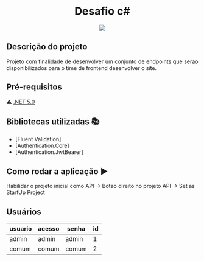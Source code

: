 <h1 align="center"> Desafio c# </h1>

<p align="center">
<img src="http://img.shields.io/static/v1?label=STATUS&message=EM%20DESENVOLVIMENTO&color=GREEN&style=for-the-badge"/>
</p>

## Descrição do projeto 

<p align="justify">
  Projeto com finalidade de desenvolver um conjunto de endpoints que serao disponibilizados para o time de frontend desenvolver o site. 
</p>

## Pré-requisitos

:warning: [.NET 5.0](https://dotnet.microsoft.com/en-us/download/dotnet/5.0)

## Bibliotecas utilizadas :books:
- [Fluent Validation]
- [Authentication.Core]
- [Authentication.JwtBearer]

## Como rodar a aplicação :arrow_forward:

Habilidar o projeto inicial como API -> Botao direito no projeto API -> Set as StartUp Project

## Usuários

|usuario|acesso|senha|id|
| -------- |-------- |-------- |-------- |
|admin|admin|admin|1|
|comum|comum|comum|2|



